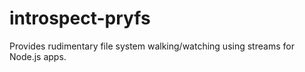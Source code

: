 # introspect-pryfs

Provides rudimentary file system walking/watching using streams for Node.js apps.